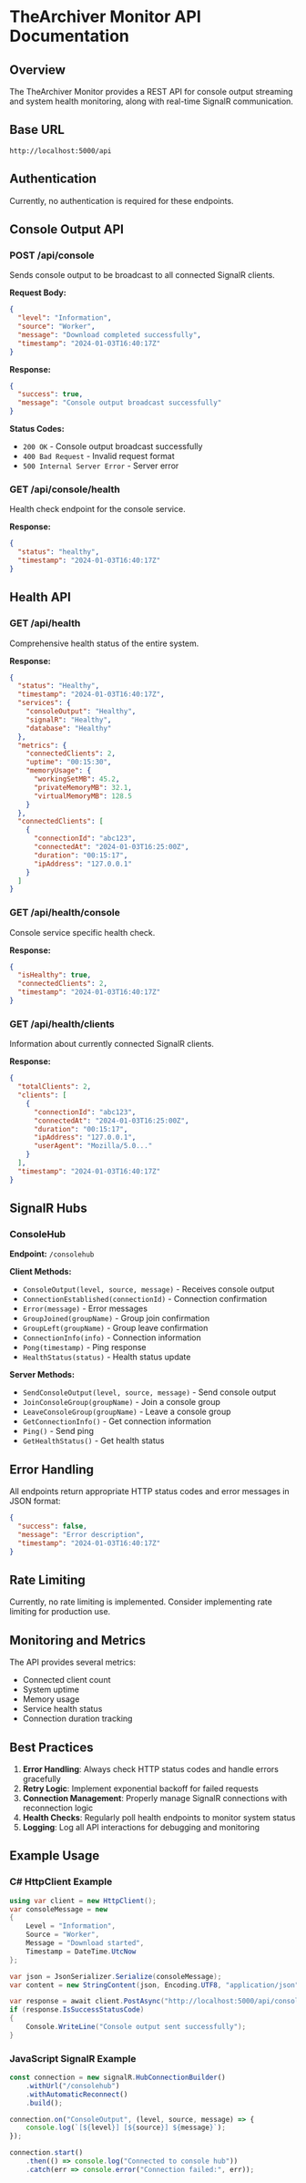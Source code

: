 # TheArchiver Monitor API Documentation

## Overview
The TheArchiver Monitor provides a REST API for console output streaming and system health monitoring, along with real-time SignalR communication.

## Base URL
```
http://localhost:5000/api
```

## Authentication
Currently, no authentication is required for these endpoints.

## Console Output API

### POST /api/console
Sends console output to be broadcast to all connected SignalR clients.

**Request Body:**
```json
{
  "level": "Information",
  "source": "Worker",
  "message": "Download completed successfully",
  "timestamp": "2024-01-03T16:40:17Z"
}
```

**Response:**
```json
{
  "success": true,
  "message": "Console output broadcast successfully"
}
```

**Status Codes:**
- `200 OK` - Console output broadcast successfully
- `400 Bad Request` - Invalid request format
- `500 Internal Server Error` - Server error

### GET /api/console/health
Health check endpoint for the console service.

**Response:**
```json
{
  "status": "healthy",
  "timestamp": "2024-01-03T16:40:17Z"
}
```

## Health API

### GET /api/health
Comprehensive health status of the entire system.

**Response:**
```json
{
  "status": "Healthy",
  "timestamp": "2024-01-03T16:40:17Z",
  "services": {
    "consoleOutput": "Healthy",
    "signalR": "Healthy",
    "database": "Healthy"
  },
  "metrics": {
    "connectedClients": 2,
    "uptime": "00:15:30",
    "memoryUsage": {
      "workingSetMB": 45.2,
      "privateMemoryMB": 32.1,
      "virtualMemoryMB": 128.5
    }
  },
  "connectedClients": [
    {
      "connectionId": "abc123",
      "connectedAt": "2024-01-03T16:25:00Z",
      "duration": "00:15:17",
      "ipAddress": "127.0.0.1"
    }
  ]
}
```

### GET /api/health/console
Console service specific health check.

**Response:**
```json
{
  "isHealthy": true,
  "connectedClients": 2,
  "timestamp": "2024-01-03T16:40:17Z"
}
```

### GET /api/health/clients
Information about currently connected SignalR clients.

**Response:**
```json
{
  "totalClients": 2,
  "clients": [
    {
      "connectionId": "abc123",
      "connectedAt": "2024-01-03T16:25:00Z",
      "duration": "00:15:17",
      "ipAddress": "127.0.0.1",
      "userAgent": "Mozilla/5.0..."
    }
  ],
  "timestamp": "2024-01-03T16:40:17Z"
}
```

## SignalR Hubs

### ConsoleHub
**Endpoint:** `/consolehub`

**Client Methods:**
- `ConsoleOutput(level, source, message)` - Receives console output
- `ConnectionEstablished(connectionId)` - Connection confirmation
- `Error(message)` - Error messages
- `GroupJoined(groupName)` - Group join confirmation
- `GroupLeft(groupName)` - Group leave confirmation
- `ConnectionInfo(info)` - Connection information
- `Pong(timestamp)` - Ping response
- `HealthStatus(status)` - Health status update

**Server Methods:**
- `SendConsoleOutput(level, source, message)` - Send console output
- `JoinConsoleGroup(groupName)` - Join a console group
- `LeaveConsoleGroup(groupName)` - Leave a console group
- `GetConnectionInfo()` - Get connection information
- `Ping()` - Send ping
- `GetHealthStatus()` - Get health status

## Error Handling

All endpoints return appropriate HTTP status codes and error messages in JSON format:

```json
{
  "success": false,
  "message": "Error description",
  "timestamp": "2024-01-03T16:40:17Z"
}
```

## Rate Limiting

Currently, no rate limiting is implemented. Consider implementing rate limiting for production use.

## Monitoring and Metrics

The API provides several metrics:
- Connected client count
- System uptime
- Memory usage
- Service health status
- Connection duration tracking

## Best Practices

1. **Error Handling**: Always check HTTP status codes and handle errors gracefully
2. **Retry Logic**: Implement exponential backoff for failed requests
3. **Connection Management**: Properly manage SignalR connections with reconnection logic
4. **Health Checks**: Regularly poll health endpoints to monitor system status
5. **Logging**: Log all API interactions for debugging and monitoring

## Example Usage

### C# HttpClient Example
```csharp
using var client = new HttpClient();
var consoleMessage = new
{
    Level = "Information",
    Source = "Worker",
    Message = "Download started",
    Timestamp = DateTime.UtcNow
};

var json = JsonSerializer.Serialize(consoleMessage);
var content = new StringContent(json, Encoding.UTF8, "application/json");

var response = await client.PostAsync("http://localhost:5000/api/console", content);
if (response.IsSuccessStatusCode)
{
    Console.WriteLine("Console output sent successfully");
}
```

### JavaScript SignalR Example
```javascript
const connection = new signalR.HubConnectionBuilder()
    .withUrl("/consolehub")
    .withAutomaticReconnect()
    .build();

connection.on("ConsoleOutput", (level, source, message) => {
    console.log(`[${level}] [${source}] ${message}`);
});

connection.start()
    .then(() => console.log("Connected to console hub"))
    .catch(err => console.error("Connection failed:", err));
```
